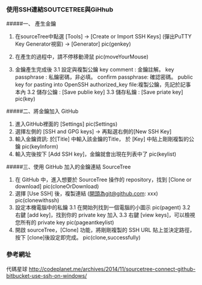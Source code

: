 ### 使用SSH連結SOUTCETREE與GiHhub
#####一、 產生金鑰
1. 在sourceTree中點選 [Tools] -> [Create or Import SSH Keys] (彈出PuTTY Key Generator視窗) -> [Generator]
pic(genkey)

2. 在產生的過程中，請不停移動滑鼠  pic(moveYourMouse)
3. 金鑰產生完成後
	3.1 設定與複製公鑰
    key comment : 金鑰註解。
    key passphrase : 私鑰密碼，非必填。
    confirm passphrase: 確認密碼。
    public key for pasting into OpenSSH authorized\_key file:複製公鑰，先記於記事本內
	3.2 儲存公鑰 :  [Save publie key]
	3.3 儲存私鑰 :	[Save priate key]
	pic(key)
    
#####二、將金鑰加入 GitHub
1. 進入GitHub裡面的 [Settings] pic(Settings)
2. 選擇左側的 [SSH and GPG keys] -> 再點選右側的[New SSH Key] 
3. 輸入金鑰資訊: 於[Title] 中輸入該金鑰的Title， 於 [Key] 中貼上剛剛複製的公鑰  pic(keyInform)
4. 輸入完後按下 [Add SSH key]，金鑰就會出現在列表中了 pic(keylist)

#####三、使用 GitHub 加入的金鑰連結 SourceTree
1. 在 GitHub 中，進入想要於 SourceTree 操作的 repository，找到 [Clone or download] pic(cloneOrDownload)
2. 選擇 [Use SSH] 後，複製連結 (開頭為git@github.com: xxx)  pic(clonewithssh)
3. 設定本機電腦中的私鑰
	3.1 在開始列找到一個電腦的小圖示 pic(pagent)
	3.2 右鍵 [add key]，找到你的 private key 加入
	3.3 右鍵 [view keys]，可以檢視您所有的 private key  pic(pageantkeylist)
4. 開啟 sourceTree，[Clone] 功能，將剛剛複製的 SSH URL 貼上並決定路徑，按下 [clone]後設定即完成。 pic(clone,successfully)



### 參考網址
代碼星球 http://codeplanet.me/archives/2014/11/sourcetree-connect-github-bitbucket-use-ssh-on-windows/